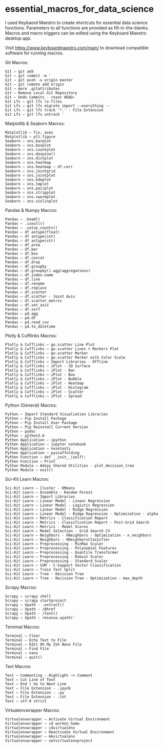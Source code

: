 # essential_macros_for_data_science
I used Keybaord Maestro to create shortcuts for essential data science functions. Parameters to all functions are provided as fill-in-the-blanks. Macros and macro triggers can be edited using the Keyboard Maestro desktop app.

Visit https://www.keyboardmaestro.com/main/ to download compatible software for running macros.

Git Macros:

	Git – git add 
	Git – git commit -m '
	Git – git push -u origin master
	Git – git remote add origin
	Git – more .gitattributes
	Git – Remove Local Git Repository
	Git – Undo Commits - reset HEAD~
	Git Lfs – git lfs ls-files
	Git Lfs – git lfs migrate import --everything --
	Git Lfs – git lfs track '*.' - File Extension
	Git Lfs – git lfs untrack '

Matplotlib & Seaborn Macros: 

	Matplotlib – fix, axes
	Matplotlib – plt.figure
	Seaborn – sns.barplot
	Seaborn – sns.boxplot
	Seaborn – sns.countplot
	Seaborn – sns.despine()
	Seaborn – sns.distplot
	Seaborn – sns.heatmap
	Seaborn – sns.heatmap – df.corr
	Seaborn – sns.jointgrid
	Seaborn – sns.jointplot
	Seaborn – sns.kdeplot
	Seaborn – sns.lmplot
	Seaborn – sns.pairplot
	Seaborn – sns.stripplot
	Seaborn – sns.swarmplot
	Seaborn – sns.violinplot

Pandas & Numpy Macros: 

	Pandas – .head()
	Pandas – .isnull()
	Pandas – .value_counts()
	Pandas – df astype(float)
	Pandas – df astype(int)
	Pandas – df astype(str)
	Pandas – df.area
	Pandas – df.bar
	Pandas – df.box
	Pandas – df.concat
	Pandas – df.drop
	Pandas – df.groupby
	Pandas – df.groupby().agg(aggregations)
	Pandas – df.index.name
	Pandas – df.line
	Pandas – df.rename
	Pandas – df.replace
	Pandas – df.scatter
	Pandas – df.scatter - Joint Axis
	Pandas – df.scatter_matrix
	Pandas – df.set_axis
	Pandas – df.sort
	Pandas – pd.agg
	Pandas – pd.df
	Pandas – pd.read_csv
	Pandas – pd.to_datetime

Plotly & Cufflinks Macros:

	Plotly & Cufflinks – go.scatter Line Plot
	Plotly & Cufflinks – go.scatter Lines + Markers Plot
	Plotly & Cufflinks – go.scatter Marker
	Plotly & Cufflinks – go.scatter Marker with Color Scale
	Plotly & Cufflinks – Import Libraries - Offline
	Plotly & Cufflinks – iPlot - 3D Surface
	Plotly & Cufflinks – iPlot - Bar
	Plotly & Cufflinks – iPlot - Box
	Plotly & Cufflinks – iPlot - Bubble
	Plotly & Cufflinks – iPlot - Heatmap
	Plotly & Cufflinks – iPlot - Histogram
	Plotly & Cufflinks – iPlot - Scatter
	Plotly & Cufflinks – iPlot - Spread

Python (General) Macros:

	Python – Import Standard Visualiation Libraries
	Python – Pip Install Package
	Python – Pip Install User Package
	Python – Pip Reinstall Current Version
	Python – pydoc
	Python – python3.6
	Python Application – ipython
	Python Application – jupyter notebook
	Python Application – nosetests
	Python Application – pyscaffolding
	Python Function – def __init__(self):
	Python Function – Print
	Python Module – Adspy Shared Utilities - plot_decision_tree
	Python Module – exit()

Sci-Kit Learn Macros:

	Sci-Kit Learn – Cluster - KMeans
	Sci-Kit Learn – Ensemble - Random Forest
	Sci-Kit Learn – Import Libraries
	Sci-Kit Learn – Linear Model - Linear Regression
	Sci-Kit Learn – Linear Model - Logistic Regression
	Sci-Kit Learn – Linear Model - Ridge Regression
	Sci-Kit Learn – Linear Model - Ridge Regression - Optimization - alpha
	Sci-Kit Learn – Metrics - Classification Report
	Sci-Kit Learn – Metrics - Classification Report - Post-Grid Search
	Sci-Kit Learn – Metrics - Model Scores
	Sci-Kit Learn – Model Selection - Grid Search CV
	Sci-Kit Learn – Neighbors - KNeighbors - Optimization - n_neighbors
	Sci-Kit Learn – Neighbors - KNeighborsClassifier
	Sci-Kit Learn – Preprocessing - MinMax Scaler
	Sci-Kit Learn – Preprocessing - Polynomial Features
	Sci-Kit Learn – Preprocessing - Quantile Transformer
	Sci-Kit Learn – Preprocessing - Robust Scaler
	Sci-Kit Learn – Preprocessing - Standard Scaler
	Sci-Kit Learn – SVM - C-Support Vector Classification
	Sci-Kit Learn – Train Test Split
	Sci-Kit Learn – Tree - Decision Tree
	Sci-Kit Learn – Tree - Decision Tree - Optimization - max_depth

Scrapy Macros:

	Scrapy – scrapy shell
	Scrapy – scrapy startproject 
	Scrapy – Xpath - .extract()
	Scrapy – Xpath - /@href
	Scrapy – Xpath - /text()
	Scrapy – Xpath - resonse.xpath('

Terminal Macros:

	Terminal – Clear
	Terminal – Echo Text to File
	Terminal – Edit Oh My Zsh Nano File
	Terminal – Find File
	Terminal – nano
	Terminal – quit()


Text Macros:

	Text – Commenting - Highlight –> Comment
	Text – Cut Line of Text
	Text – End ) Go to Next Line
	Text – File Extension - .ipynb
	Text – File Extension - .py
	Text – File Extension - .txt
	Text – utf-8 strict

Virtualenvwrapper Macros:

	Virtualenvwrapper – Activate Virtual Environment
	Virtualenvwrapper – cd workon_home
	Virtualenvwrapper – cdvirtualenv
	Virtualenvwrapper – Deactivate Virtual Environment
	Virtualenvwrapper – mkvirtualenv
	Virtualenvwrapper – setvirtualenvproject
